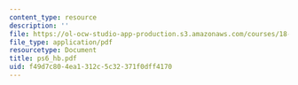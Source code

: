 ```yaml
---
content_type: resource
description: ''
file: https://ol-ocw-studio-app-production.s3.amazonaws.com/courses/18-01-single-variable-calculus-fall-2005/f49d7c804ea1312c5c32371f0dff4170_ps6_hb.pdf
file_type: application/pdf
resourcetype: Document
title: ps6_hb.pdf
uid: f49d7c80-4ea1-312c-5c32-371f0dff4170
---
```

